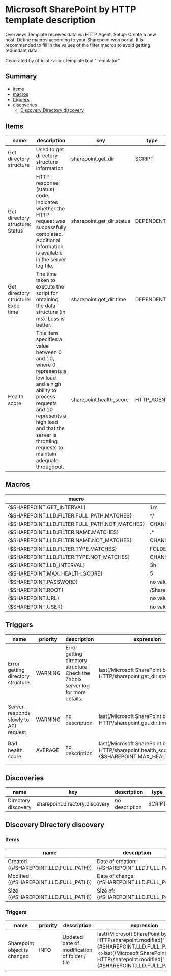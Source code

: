 # Microsoft SharePoint by HTTP template description

Overview:
Template receives data via HTTP Agent.
Setup:
Create a new host.
Define macros according to your Sharepoint web portal.
It is recommended to fill in the values of the filter macros to avoid getting redundant data.

Generated by official Zabbix template tool "Templator"

## Summary
* [items](#items)
* [macros](#macros)
* [triggers](#triggers)
* [discoveries](#discoveries)
  * [Discovery Directory discovery ](#discovery_directory_discovery)

<a name="items"></a>

## Items
| name | description | key | type | delay |
| ------------- |------------- |------------- |------------- |------------- |
| Get directory structure | Used to get directory structure information | sharepoint.get_dir | SCRIPT | {$SHAREPOINT.GET_INTERVAL} |
| Get directory structure: Status | HTTP response (status) code. Indicates whether the HTTP request was successfully completed. Additional information is available in the server log file. | sharepoint.get_dir.status | DEPENDENT | 0 |
| Get directory structure: Exec time | The time taken to execute the script for obtaining the data structure (in ms). Less is better. | sharepoint.get_dir.time | DEPENDENT | 0 |
| Health score | This item specifies a value between 0 and 10, where 0 represents a low load and a high ability to process requests and 10 represents a high load and that the server is throttling requests to maintain adequate throughput. | sharepoint.health_score | HTTP_AGENT | no delay |


<a name="macros"></a>

## Macros
| macro | value |
| ------------- |------------- |
| {$SHAREPOINT.GET_INTERVAL} | 1m |
| {$SHAREPOINT.LLD.FILTER.FULL_PATH.MATCHES} | ^/ |
| {$SHAREPOINT.LLD.FILTER.FULL_PATH.NOT_MATCHES} | CHANGE_IF_NEEDED |
| {$SHAREPOINT.LLD.FILTER.NAME.MATCHES} | .* |
| {$SHAREPOINT.LLD.FILTER.NAME.NOT_MATCHES} | CHANGE_IF_NEEDED |
| {$SHAREPOINT.LLD.FILTER.TYPE.MATCHES} | FOLDER |
| {$SHAREPOINT.LLD.FILTER.TYPE.NOT_MATCHES} | CHANGE_IF_NEEDED |
| {$SHAREPOINT.LLD_INTERVAL} | 3h |
| {$SHAREPOINT.MAX_HEALTH_SCORE} | 5 |
| {$SHAREPOINT.PASSWORD} | no value |
| {$SHAREPOINT.ROOT} | /Shared Documents |
| {$SHAREPOINT.URL} | no value |
| {$SHAREPOINT.USER} | no value |


<a name="triggers"></a>

## Triggers
| name | priority | description | expression | tags | url |
| ------------- |------------- |------------- |------------- |------------- |------------- |
| Error getting directory structure. | WARNING | Error getting directory structure. Check the Zabbix server log for more details. | last(/Microsoft SharePoint by HTTP/sharepoint.get_dir.status)<>200 | [{"tag": "scope", "value": "availability"}] | no url |
| Server responds slowly to API request | WARNING | no description | last(/Microsoft SharePoint by HTTP/sharepoint.get_dir.time)>2000 | [{"tag": "scope", "value": "performance"}] | no url |
| Bad health score | AVERAGE | no description | last(/Microsoft SharePoint by HTTP/sharepoint.health_score)>"{$SHAREPOINT.MAX_HEALTH_SCORE}" | [{"tag": "scope", "value": "performance"}] | no url |


<a name="discoveries"></a>

## Discoveries
| name | key | description | type | lifetime | delay |
| ------------- |------------- |------------- |------------- |------------- |------------- |
| Directory discovery | sharepoint.directory.discovery | no description | SCRIPT | no lifetime | {$SHAREPOINT.LLD_INTERVAL} |


<a name="discovery_directory_discovery"></a>

## Discovery Directory discovery

### Items

| name | description | key | type |
| ------------- |------------- |------------- |------------- |
| Created ({#SHAREPOINT.LLD.FULL_PATH}) | Date of creation:<br>{#SHAREPOINT.LLD.FULL_PATH} | sharepoint.created["{#SHAREPOINT.LLD.FULL_PATH}"] | DEPENDENT |
| Modified ({#SHAREPOINT.LLD.FULL_PATH}) | Date of change:<br>{#SHAREPOINT.LLD.FULL_PATH} | sharepoint.modified["{#SHAREPOINT.LLD.FULL_PATH}"] | DEPENDENT |
| Size ({#SHAREPOINT.LLD.FULL_PATH}) | Size of:<br>{#SHAREPOINT.LLD.FULL_PATH} | sharepoint.size["{#SHAREPOINT.LLD.FULL_PATH}"] | DEPENDENT |


### Triggers

| name | priority | description | expression | tags | url |
| ------------- |------------- |------------- |------------- |------------- |------------- |
| Sharepoint object is changed | INFO | Updated date of modification of folder / file | last(/Microsoft SharePoint by HTTP/sharepoint.modified["{#SHAREPOINT.LLD.FULL_PATH}"],#1)<>last(/Microsoft SharePoint by HTTP/sharepoint.modified["{#SHAREPOINT.LLD.FULL_PATH}"],#2) | [{"tag": "scope", "value": "notice"}] | no url |

